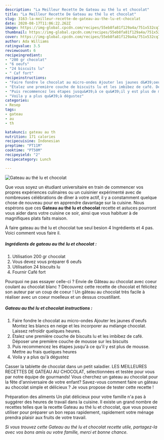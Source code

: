 ```yaml
---
description: "La Meilleur Recette De Gateau au thé lu et chocolat"
title: "La Meilleur Recette De Gateau au thé lu et chocolat"
slug: 3163-la-meilleur-recette-de-gateau-au-the-lu-et-chocolat
date: 2020-08-17T11:06:22.262Z
image: https://img-global.cpcdn.com/recipes/55eb8fa81f129a4a/751x532cq70/gateau-au-the-lu-et-chocolat-photo-principale-de-la-recette.jpg
thumbnail: https://img-global.cpcdn.com/recipes/55eb8fa81f129a4a/751x532cq70/gateau-au-the-lu-et-chocolat-photo-principale-de-la-recette.jpg
cover: https://img-global.cpcdn.com/recipes/55eb8fa81f129a4a/751x532cq70/gateau-au-the-lu-et-chocolat-photo-principale-de-la-recette.jpg
author: Ada Williams
ratingvalue: 3.5
reviewcount: 6
recipeingredient:
- "200 gr chocolat"
- "6 oeufs"
- "24 biscuits lu"
- " Caf fort"
recipeinstructions:
- "Faire fondre le chocolat au micro-ondes Ajouter les jaunes d&#39;oeufs Montez les blancs en neige et les incorporer au mélange chocolat. Laissez refroidir quelques heures."
- "Étalez une première couche de biscuits lu et les imbibez de café. Déposer une première couche de mousse sur les biscuits"
- "Puis recommencez les étapes jusqu&#39;à ce qu&#39;il y est plus de mousse. Mettre au frais quelques heures"
- "Voila y a plus qu&#39;à dégustez"
categories:
- Resep
tags:
- gateau
- au
- th

katakunci: gateau au th 
nutrition: 171 calories
recipecuisine: Indonesian
preptime: "PT11M"
cooktime: "PT50M"
recipeyield: "2"
recipecategory: Lunch

---
```



![Gateau au thé lu et chocolat](https://img-global.cpcdn.com/recipes/55eb8fa81f129a4a/751x532cq70/gateau-au-the-lu-et-chocolat-photo-principale-de-la-recette.jpg)

Que vous soyez un étudiant universitaire en train de commencer vos propres expériences culinaires ou un cuisinier expérimenté avec de nombreuses célébrations de dîner à votre actif, il y a constamment quelque chose de nouveau pour en apprendre davantage sur la cuisine. Nous espérons que ces <strong> Gateau au thé lu et chocolat </strong> recette et astuces pourront vous aider dans votre cuisine ce soir, ainsi que vous habituer à de magnifiques plats faits maison.

<!--inarticleads1-->

À faire gateau au thé lu et chocolat tue seul besion 4 Ingrédients et 4 pas. Voici comment vous faire il.

##### Ingrédients de gateau au thé lu et chocolat :

1. Utilisation 200 gr chocolat
1. Vous devez vous préparer 6 oeufs
1. Utilisation 24 biscuits lu
1. Fournir  Café fort


Pourquoi ne pas essayer celle-ci ? Envie de Gâteau au chocolat avec coeur coulant au chocolat blanc ? Découvrez cette recette de chocolat et félicitez son auteur par un coup de coeur ! Un gâteau au chocolat très facile à réaliser avec un coeur moelleux et un dessus croustillant. 

<!--inarticleads2-->

##### Gateau au thé lu et chocolat instructions :

1. Faire fondre le chocolat au micro-ondes Ajouter les jaunes d&#39;oeufs Montez les blancs en neige et les incorporer au mélange chocolat. Laissez refroidir quelques heures.
1. Étalez une première couche de biscuits lu et les imbibez de café. Déposer une première couche de mousse sur les biscuits
1. Puis recommencez les étapes jusqu&#39;à ce qu&#39;il y est plus de mousse. Mettre au frais quelques heures
1. Voila y a plus qu&#39;à dégustez


Casser la tablette de chocolat dans un petit saladier. LES MEILLEURES RECETTES DE GATEAU AU CHOCOLAT, sélectionnées et testée pour vous par notre équipe de gourmands! Vous cherchez un gateau au chocolat pour la fête d&#39;anniversaire de votre enfant? Savez-vous comment faire un gâteau au chocolat simple et délicieux ? Je vous propose de tester cette recette ! 

<!--inarticleads1-->

<p>
Préparation des aliments Un plat délicieux pour votre famille n'a pas à suggérer des heures de travail dans la cuisine. Il existe un grand nombre de recettes telles que la recette Gateau au thé lu et chocolat, que vous pouvez utiliser pour préparer un bon repas rapidement, rapidement votre ménage prendra plaisir aux fruits de votre travail.
</p>

<p>
<i>Si vous trouvez cette Gateau au thé lu et chocolat recette utile, partagez-la avec vos bons amis ou votre famille, merci et bonne chance.</i>
</p>
